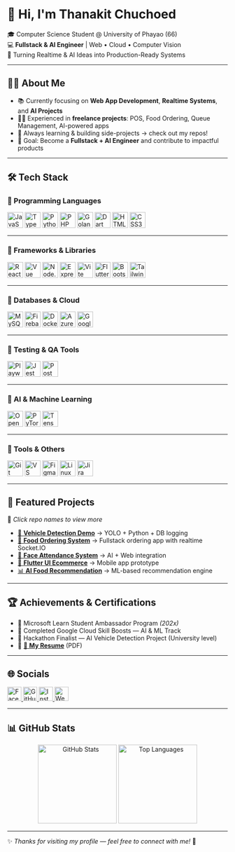 # 👋 Hi, I'm **Thanakit Chuchoed**  
🎓 Computer Science Student @ University of Phayao (66)  
💻 **Fullstack & AI Engineer** | Web • Cloud • Computer Vision  
🚀 Turning Realtime & AI Ideas into Production-Ready Systems

---

## 🧑‍💻 About Me
- 📚 Currently focusing on **Web App Development**, **Realtime Systems**, and **AI Projects**  
- 👨‍💻 Experienced in **freelance projects**: POS, Food Ordering, Queue Management, AI-powered apps  
- 🌱 Always learning & building side-projects → check out my repos!  
- 🎯 Goal: Become a **Fullstack + AI Engineer** and contribute to impactful products

---

## 🛠️ Tech Stack

### 🔸 Programming Languages
<p align="left">
  <img src="https://raw.githubusercontent.com/danielcranney/readme-generator/main/public/icons/skills/javascript-colored.svg" width="36" height="36" alt="JavaScript" />
  <img src="https://raw.githubusercontent.com/danielcranney/readme-generator/main/public/icons/skills/typescript-colored.svg" width="36" height="36" alt="TypeScript" />
  <img src="https://raw.githubusercontent.com/danielcranney/readme-generator/main/public/icons/skills/python-colored.svg" width="36" height="36" alt="Python" />
  <img src="https://raw.githubusercontent.com/danielcranney/readme-generator/main/public/icons/skills/php-colored.svg" width="36" height="36" alt="PHP" />
  <img src="https://raw.githubusercontent.com/danielcranney/readme-generator/main/public/icons/skills/go-colored.svg" width="36" height="36" alt="Golang" />
  <img src="https://raw.githubusercontent.com/danielcranney/readme-generator/main/public/icons/skills/dart-colored.svg" width="36" height="36" alt="Dart" />
  <img src="https://raw.githubusercontent.com/danielcranney/readme-generator/main/public/icons/skills/html5-colored.svg" width="36" height="36" alt="HTML5" />
  <img src="https://raw.githubusercontent.com/danielcranney/readme-generator/main/public/icons/skills/css3-colored.svg" width="36" height="36" alt="CSS3" />
</p>

---

### 🔸 Frameworks & Libraries
<p align="left">
  <img src="https://raw.githubusercontent.com/danielcranney/readme-generator/main/public/icons/skills/react-colored.svg" width="36" height="36" alt="React" />
  <img src="https://raw.githubusercontent.com/danielcranney/readme-generator/main/public/icons/skills/vuejs-colored.svg" width="36" height="36" alt="Vue" />
  <img src="https://raw.githubusercontent.com/danielcranney/readme-generator/main/public/icons/skills/nodejs-colored.svg" width="36" height="36" alt="Node.js" />
  <img src="https://raw.githubusercontent.com/danielcranney/readme-generator/main/public/icons/skills/express-colored.svg" width="36" height="36" alt="Express.js" />
  <img src="https://raw.githubusercontent.com/danielcranney/readme-generator/main/public/icons/skills/vite-colored.svg" width="36" height="36" alt="Vite" />
  <img src="https://raw.githubusercontent.com/danielcranney/readme-generator/main/public/icons/skills/flutter-colored.svg" width="36" height="36" alt="Flutter" />
  <img src="https://raw.githubusercontent.com/danielcranney/readme-generator/main/public/icons/skills/bootstrap-colored.svg" width="36" height="36" alt="Bootstrap" />
  <img src="https://raw.githubusercontent.com/danielcranney/readme-generator/main/public/icons/skills/tailwindcss-colored.svg" width="36" height="36" alt="TailwindCSS" />
</p>

---

### 🔸 Databases & Cloud
<p align="left">
  <img src="https://raw.githubusercontent.com/danielcranney/readme-generator/main/public/icons/skills/mysql-colored.svg" width="36" height="36" alt="MySQL" />
  <img src="https://raw.githubusercontent.com/danielcranney/readme-generator/main/public/icons/skills/firebase-colored.svg" width="36" height="36" alt="Firebase" />
  <img src="https://raw.githubusercontent.com/danielcranney/readme-generator/main/public/icons/skills/docker-colored.svg" width="36" height="36" alt="Docker" />
  <img src="https://raw.githubusercontent.com/danielcranney/readme-generator/main/public/icons/skills/azure-colored.svg" width="36" height="36" alt="Azure" />
  <img src="https://raw.githubusercontent.com/danielcranney/readme-generator/main/public/icons/skills/googlecloud-colored.svg" width="36" height="36" alt="Google Cloud" />
</p>

---

### 🧪 Testing & QA Tools
<p align="left">
  <img src="https://playwright.dev/img/playwright-logo.svg" width="36" height="36" alt="Playwright" />
  <img src="https://raw.githubusercontent.com/danielcranney/readme-generator/main/public/icons/skills/jest-colored.svg" width="36" height="36" alt="Jest" />
  <img src="https://www.svgrepo.com/show/354202/postman-icon.svg" width="36" height="36" alt="Postman" />
</p>

---

### 🤖 AI & Machine Learning
<p align="left">
  <img src="https://www.vectorlogo.zone/logos/opencv/opencv-icon.svg" width="36" height="36" alt="OpenCV" />
  <img src="https://raw.githubusercontent.com/danielcranney/readme-generator/main/public/icons/skills/pytorch-colored.svg" width="36" height="36" alt="PyTorch" />
  <img src="https://www.vectorlogo.zone/logos/tensorflow/tensorflow-icon.svg" width="36" height="36" alt="TensorFlow" />
</p>

---

### 🧰 Tools & Others
<p align="left">
  <img src="https://cdn.jsdelivr.net/gh/devicons/devicon/icons/git/git-original.svg" width="36" height="36" alt="Git" />
  <img src="https://code.visualstudio.com/assets/images/code-stable.png" width="36" height="36" alt="VS Code" />
  <img src="https://www.vectorlogo.zone/logos/figma/figma-icon.svg" width="36" height="36" alt="Figma" />
  <img src="https://cdn.jsdelivr.net/gh/devicons/devicon/icons/linux/linux-original.svg" width="36" height="36" alt="Linux" />
  <img src="https://seeklogo.com/images/J/jira-logo-FD39F795A7-seeklogo.com.png" width="36" height="36" alt="Jira" />
</p>

---

## 📌 Featured Projects
🔗 *Click repo names to view more*  

- [🚗 **Vehicle Detection Demo**](https://github.com/faryporza/vehicle-detection-demo) → YOLO + Python + DB logging  
- [🍔 **Food Ordering System**](https://github.com/faryporza/food_ordering) → Fullstack ordering app with realtime Socket.IO  
- [📸 **Face Attendance System**](https://github.com/faryporza/face-attendance-system) → AI + Web integration  
- [📱 **Flutter UI Ecommerce**](https://github.com/faryporza/flutter-ui-ecommerce) → Mobile app prototype  
- [📊 **AI Food Recommendation**](https://github.com/faryporza/ai-food-recommendation) → ML-based recommendation engine

---

## 🏆 Achievements & Certifications
- 🥇 Microsoft Learn Student Ambassador Program *(202x)*  
- 🧠 Completed Google Cloud Skill Boosts — AI & ML Track  
- 🚀 Hackathon Finalist — AI Vehicle Detection Project (University level)  
- 📜 [📄 **My Resume**](https://your-resume-link.com) (PDF)

---

## 🌐 Socials
<p align="left">
  <a href="https://www.facebook.com/profile.php?id=100018481330637" target="_blank" rel="noreferrer">
    <img src="https://raw.githubusercontent.com/danielcranney/readme-generator/main/public/icons/socials/facebook.svg" width="32" height="32" alt="Facebook" />
  </a>
  <a href="https://github.com/faryporza" target="_blank" rel="noreferrer">
    <img src="https://raw.githubusercontent.com/danielcranney/readme-generator/main/public/icons/socials/github.svg" width="32" height="32" alt="GitHub" />
  </a>
  <a href="http://www.instagram.com/farypor" target="_blank" rel="noreferrer">
    <img src="https://raw.githubusercontent.com/danielcranney/readme-generator/main/public/icons/socials/instagram.svg" width="32" height="32" alt="Instagram" />
  </a>
  <a href="https://faryporza.github.io/webpage-thanakit/" target="_blank" rel="noreferrer">
    <img src="https://raw.githubusercontent.com/danielcranney/readme-generator/main/public/icons/socials/website.svg" width="32" height="32" alt="Website" />
  </a>
</p>

---

## 📊 GitHub Stats
<p align="center">
  <img src="https://github-readme-stats.vercel.app/api?username=faryporza&show_icons=true&theme=tokyonight" alt="GitHub Stats" height="180" />
  <img src="https://github-readme-stats.vercel.app/api/top-langs/?username=faryporza&layout=compact&theme=tokyonight" alt="Top Languages" height="180" />
</p>

---

✨ *Thanks for visiting my profile — feel free to connect with me!* 🚀
